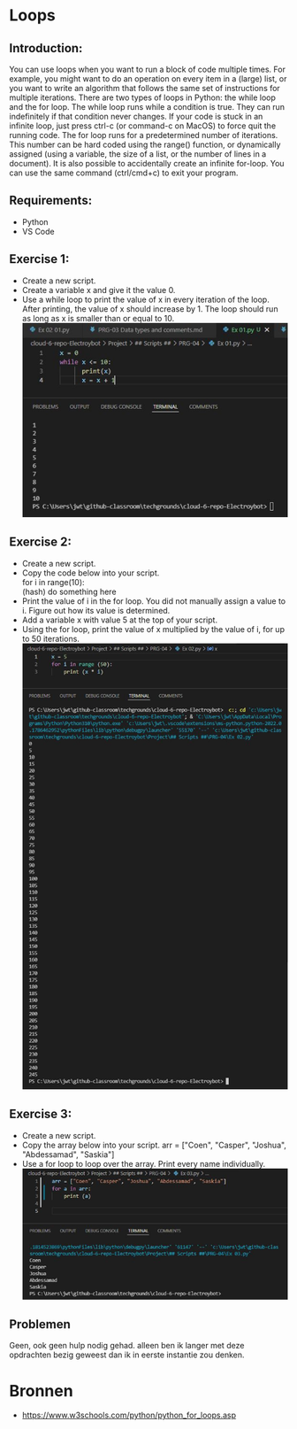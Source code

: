 # Loops

## Introduction:
You can use loops when you want to run a block of code multiple times. For example, you might want to do an operation on every item in a (large) list, or you want to write an algorithm that follows the same set of instructions for multiple iterations.
There are two types of loops in Python: the while loop and the for loop.
The while loop runs while a condition is true. They can run indefinitely if that condition never changes. If your code is stuck in an infinite loop, just press ctrl-c (or command-c on MacOS) to force quit the running code.
The for loop runs for a predetermined number of iterations. This number can be hard coded using the range() function, or dynamically assigned (using a variable, the size of a list, or the number of lines in a document). It is also possible to accidentally create an infinite for-loop. You can use the same command (ctrl/cmd+c) to exit your program.  

## Requirements:
- Python
- VS Code

## Exercise 1:
- Create a new script.
- Create a variable x and give it the value 0.
- Use a while loop to print the value of x in every iteration of the loop. After printing, the value of x should increase by 1. The loop should run as long as x is smaller than or equal to 10.  
![Kijk](https://github.com/techgrounds/cloud-6-repo-Electroybot/blob/main/00_includes/%23%23%20Project%20%23%23/PRG-04/Ex%2001.JPG?raw=true)

## Exercise 2:
- Create a new script.
- Copy the code below into your script.  
for i in range(10):  
    (hash) do something here  
- Print the value of i in the for loop. You did not manually assign a value to i. Figure out how its value is determined.  
- Add a variable x with value 5 at the top of your script.  
- Using the for loop, print the value of x multiplied by the value of i, for up to 50 iterations.  
![Kijk](https://github.com/techgrounds/cloud-6-repo-Electroybot/blob/main/00_includes/%23%23%20Project%20%23%23/PRG-04/Ex%2002.JPG?raw=true)


## Exercise 3:
- Create a new script.
- Copy the array below into your script.
arr = ["Coen", "Casper", "Joshua", "Abdessamad", "Saskia"]
- Use a for loop to loop over the array. Print every name individually.  
![Kijk](https://github.com/techgrounds/cloud-6-repo-Electroybot/blob/main/00_includes/%23%23%20Project%20%23%23/PRG-04/Ex%2003.JPG?raw=true)  

## Problemen
Geen, ook geen hulp nodig gehad. alleen ben ik langer met deze opdrachten bezig geweest dan ik in eerste instantie zou denken.


# Bronnen
- https://www.w3schools.com/python/python_for_loops.asp  



